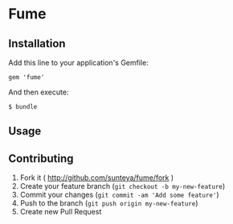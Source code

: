 # Fume

## Installation

Add this line to your application's Gemfile:

    gem 'fume'

And then execute:

    $ bundle

## Usage

## Contributing

1. Fork it ( http://github.com/sunteya/fume/fork )
2. Create your feature branch (`git checkout -b my-new-feature`)
3. Commit your changes (`git commit -am 'Add some feature'`)
4. Push to the branch (`git push origin my-new-feature`)
5. Create new Pull Request

